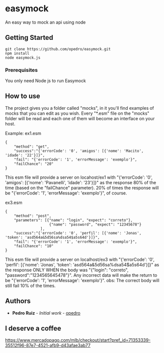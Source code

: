 # easymock

An easy way to mock an api using node 

## Getting Started


```
git clone https://github.com/opedro/easymock.git
npm install
node easymock.js
```

### Prerequisites

You only need Node js to run Easymock


## How to use

The project gives you a folder called "mocks", in it you'll find examples of mocks that you can edit as you wish.
Every "*.esm" file on the "mocks" folder will be read and each one of them will become an interface on your host.

Example:
ex1.esm
```
{
    "method": "get",
    "success":"{'errorCode': '0', 'amigos': [{'nome': 'Macito', 'idade': '22'}]}",
    "fail": "{'errorCode': '1', 'errorMessage': 'exemplo'}",
    "failChance": "20"
}
```
This esm file will provide a server on locahost/ex1 with "{'errorCode': '0', 'amigos': [{'nome': 'Pavanelli', 'idade': '23'}]}" as the response 80% of the time (based on the "failChance" parameter). 
20% of times the response will be "{'errorCode': '1', 'errorMessage': 'exemplo'}", of course.

ex3.esm
```
{
    "method": "post",
    "parameters": [{"name": "login", "expect": "correto"},
                    {"name": "password", "expect": "12345678"}
                ],
    "success":"{'errorCode': '0', 'perfil': [{'nome': 'Jonas', 'token': 'asd564a&5d56sa%dsa54$a5s64d'}]}",
    "fail": "{'errorCode': '1', 'errorMessage': 'exemplo'}",
    "failChance": "10"
}
```
This esm file will provide a server on localhost/ex3 with "{'errorCode': '0', 'perfil': [{'nome': 'Jonas', 'token': 'asd564a&5d56sa%dsa54$a5s64d'}]}" as the response ONLY WHEN the body was "{"login": "correto", "password":"1234565645478"}".
Any incorrect data will make the return to be "{'errorCode': '1', 'errorMessage': 'exemplo'}".
obs: The correct body will still fail 10% of the times.

## Authors

* **Pedro Ruiz** - *Initial work* - [opedro](https://github.com/opedro)

## I deserve a coffee

https://www.mercadopago.com/mlb/checkout/start?pref_id=71353339-35512f96-87e7-4521-afb9-d43afae3ab77

